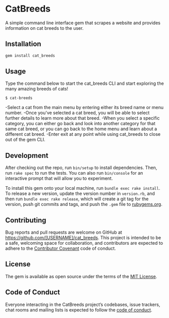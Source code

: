 # CatBreeds

A simple command line interface gem that scrapes a website and provides information on cat breeds to the user.

## Installation

```ruby
gem install cat_breeds
```

## Usage

Type the command below to start the cat_breeds CLI and start exploring the many amazing breeds of cats!

    $ cat-breeds

-Select a cat from the main menu by entering either its breed name or menu number. 
-Once you've selected a cat breed, you will be able to select further details to learn more about that breed. 
-When you select a specific category, you can either go back and look into another category for that same cat breed, or you can go back to the home menu and learn about a different cat breed. 
-Enter exit at any point while using cat_breeds to close out of the gem CLI.

## Development

After checking out the repo, run `bin/setup` to install dependencies. Then, run `rake spec` to run the tests. You can also run `bin/console` for an interactive prompt that will allow you to experiment.

To install this gem onto your local machine, run `bundle exec rake install`. To release a new version, update the version number in `version.rb`, and then run `bundle exec rake release`, which will create a git tag for the version, push git commits and tags, and push the `.gem` file to [rubygems.org](https://rubygems.org).

## Contributing

Bug reports and pull requests are welcome on GitHub at https://github.com/[USERNAME]/cat_breeds. This project is intended to be a safe, welcoming space for collaboration, and contributors are expected to adhere to the [Contributor Covenant](http://contributor-covenant.org) code of conduct.

## License

The gem is available as open source under the terms of the [MIT License](https://opensource.org/licenses/MIT).

## Code of Conduct

Everyone interacting in the CatBreeds project’s codebases, issue trackers, chat rooms and mailing lists is expected to follow the [code of conduct](https://github.com/ThePeej/cat-breeds-cli-gem/blob/master/CODE_OF_CONDUCT.md).
